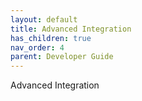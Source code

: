 ```yaml
---
layout: default
title: Advanced Integration
has_children: true
nav_order: 4
parent: Developer Guide
---
```

Advanced Integration
